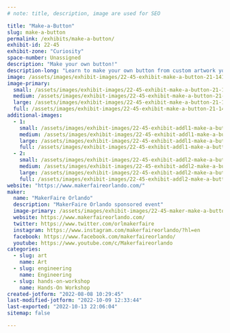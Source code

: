 ```yaml
---
# note: title, description, image are used for SEO

title: "Make-a-Button"
slug: make-a-button
permalink: /exhibits/make-a-button/
exhibit-id: 22-45
exhibit-zone: "Curiosity"
space-number: Unassigned
description: "Make your own button!"
description-long: "Learn to make your own button from custom artwork you create or from exiting artwork we will have. Note: There is an additional charge for this activity. Part of the proceeds from this activity will benefit the FIRST Robotics club that is running the exhibit."
image: /assets/images/exhibit-images/22-45-exhibit-make-a-button-21-141-exhibit-make-a-button-32092104028-71840caa30-c-large-large.jpg
image-primary: 
  small: /assets/images/exhibit-images/22-45-exhibit-make-a-button-21-141-exhibit-make-a-button-32092104028-71840caa30-c-large-small.jpg
  medium: /assets/images/exhibit-images/22-45-exhibit-make-a-button-21-141-exhibit-make-a-button-32092104028-71840caa30-c-large-medium.jpg
  large: /assets/images/exhibit-images/22-45-exhibit-make-a-button-21-141-exhibit-make-a-button-32092104028-71840caa30-c-large-large.jpg
  full: /assets/images/exhibit-images/22-45-exhibit-make-a-button-21-141-exhibit-make-a-button-32092104028-71840caa30-c-large-full.jpg
additional-images: 
  - 1:
    small: /assets/images/exhibit-images/22-45-exhibit-addl1-make-a-button-21-141-exhibit-addl2-make-a-button-49141867117-81d773b6e4-c-large-small.jpg
    medium: /assets/images/exhibit-images/22-45-exhibit-addl1-make-a-button-21-141-exhibit-addl2-make-a-button-49141867117-81d773b6e4-c-large-medium.jpg
    large: /assets/images/exhibit-images/22-45-exhibit-addl1-make-a-button-21-141-exhibit-addl2-make-a-button-49141867117-81d773b6e4-c-large-large.jpg
    full: /assets/images/exhibit-images/22-45-exhibit-addl1-make-a-button-21-141-exhibit-addl2-make-a-button-49141867117-81d773b6e4-c-large-full.jpg
  - 2:
    small: /assets/images/exhibit-images/22-45-exhibit-addl2-make-a-button-51772387768-6b039f6d97-c-small.jpg
    medium: /assets/images/exhibit-images/22-45-exhibit-addl2-make-a-button-51772387768-6b039f6d97-c-medium.jpg
    large: /assets/images/exhibit-images/22-45-exhibit-addl2-make-a-button-51772387768-6b039f6d97-c-large.jpg
    full: /assets/images/exhibit-images/22-45-exhibit-addl2-make-a-button-51772387768-6b039f6d97-c-full.jpg
website: "https://www.makerfaireorlando.com/"
maker: 
  name: "MakerFaire Orlando"
  description: "MakerFaire Orlando sponsored event"
  image-primary: /assets/images/exhibit-images/22-45-maker-make-a-button-21-142-maker-learn-to-solder-download-medium-medium.png
  website: https://www.makerfaireorlando.com/
  twitter: https://www.twitter.com/orlmakerfaire
  instagram: https://www.instagram.com/makerfaireorlando/?hl=en
  facebook: https://www.facebook.com/makerfaireorlando/
  youtube: https://www.youtube.com/c/Makerfaireorlando
categories: 
  - slug: art
    name: Art
  - slug: engineering
    name: Engineering
  - slug: hands-on-workshop
    name: Hands-On Workshop
created-jotform: "2022-08-08 10:29:45"
last-modified-jotform: "2022-10-09 12:33:44"
last-exported: "2022-10-13 22:06:04"
sitemap: false

---
```

